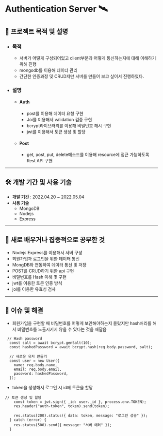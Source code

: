 # Authentication Server 🛰
## 📄 프로젝트 목적 및 설명
* ### 목적
  * 서버가 어떻게 구성되어있고 client부분과 어떻게 통신하는지에 대해 이해하기 위해 진행
  * mongodb를 이용해 데이터 관리
  * 간단한 인증과정 및 CRUD지만 서버를 만들어 보고 싶어서 진행하였다.
* ### 설명
  * #### Auth
    * post를 이용해 데이터 요청 구현 
    * Joi를 이용해서 validation 검증 구현
    * bcrypt라이브러리를 이용해 비밀번호 해시 구현
    * jwt를 이용해서 토큰 생성 및 할당
  * #### Post
    * get, post, put, delete메소드를 이용해 resource에 접근 가능하도록 Rest API 구현
  
---
## 🛠 개발 기간 및 사용 기술

- **개발 기간** : 2022.04.20 ~ 2022.05.04
- **사용 기술**  
  - MongoDB
  - Nodejs
  - Express

--- 
 ## 🤩 새로 배우거나 집중적으로 공부한 것

- Nodejs Express를 이용해서 서버 구성
- 회원가입과 로그인을 위한 데이터 통신
- MongDB와 연동하여 데이터 통신 및 저장
- POST를 CRUD하기 위한 api 구현
- 비밀번호를 Hash 이해 및 구현
- jwt를 이용한 토큰 인증 방식
- joi를 이용한 유효성 검사

--- 
## 🔧 이슈 및 해결

- 회원가입을 구현할 때 비밀번호를 어떻게 보안해야하는지 몰랐지만 hash처리를 해서 비밀번호를 노출시키지 않을 수 있다는 것을 깨달음
```
 // Hash password
  const salt = await bcrypt.genSalt(10);
  const hashedPassword = await bcrypt.hash(req.body.password, salt);

  // 새로운 유저 만들기
  const user = new User({
    name: req.body.name,
    email: req.body.email,
    password: hashedPassword,
  });
```

- token을 생성해서 로그인 시 id에 토큰을 할당
```
// 토큰 생성 및 할당
    const token = jwt.sign({ _id: user._id }, process.env.TOKEN);
    res.header("auth-token", token).send(token);

    res.status(200).status({ data: token, message: "로그인 성공" });
  } catch (error) {
    res.status(500).send({ message: "서버 에러" });
  }
```
